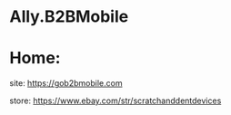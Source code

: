 # Ally.B2BMobile
# Home:
site: https://gob2bmobile.com

store: https://www.ebay.com/str/scratchanddentdevices
